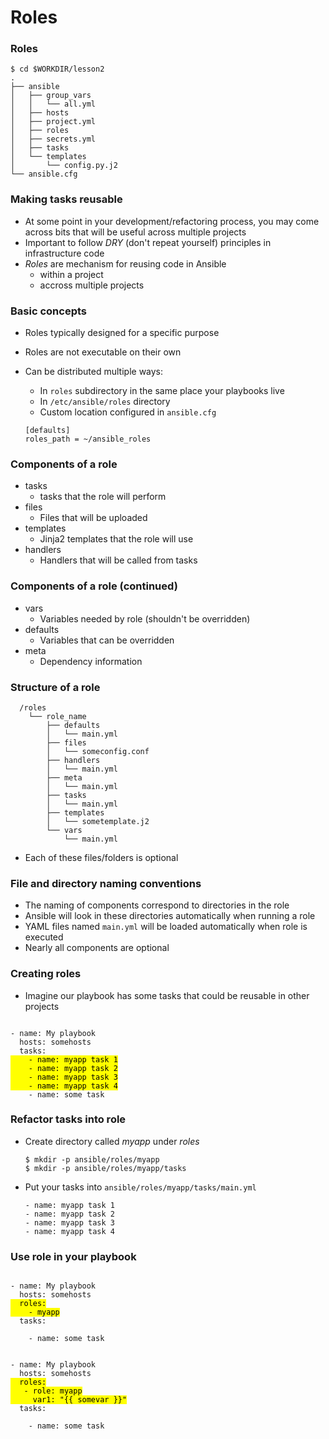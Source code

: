 # Roles


### Roles

```
$ cd $WORKDIR/lesson2
.
├── ansible
│   ├── group_vars
│   │   └── all.yml
│   ├── hosts
│   ├── project.yml
│   ├── roles
│   ├── secrets.yml
│   ├── tasks
│   └── templates
│       └── config.py.j2
└── ansible.cfg
```


### Making tasks reusable

* At some point in your development/refactoring process, you may come across
  bits that will be useful across multiple projects
* Important to follow _DRY_ (don't repeat yourself) principles in infrastructure code
* _Roles_ are mechanism for reusing code in Ansible
  - within a project
  - accross multiple projects


### Basic concepts

* Roles typically designed for a specific purpose
* Roles are not executable on their own
* Can be distributed multiple ways:
  - In `roles` subdirectory in the same place your playbooks live
  - In `/etc/ansible/roles` directory
  - Custom location configured in `ansible.cfg`

  ```
  [defaults]
  roles_path = ~/ansible_roles
  ```


### Components of a role

* tasks
  - tasks that the role will perform
* files
  - Files that will be uploaded
* templates
  - Jinja2 templates that the role will use
* handlers
  - Handlers that will be called from tasks



### Components of a role (continued)

* vars
  - Variables needed by role (shouldn't be overridden)
* defaults
  - Variables that can be overridden
* meta
  - Dependency information


### Structure of a role
  
```
  /roles
    └── role_name
        ├── defaults
        │   └── main.yml
        ├── files
        │   └── someconfig.conf
        ├── handlers
        │   └── main.yml
        ├── meta
        │   └── main.yml
        ├── tasks
        │   └── main.yml
        ├── templates
        │   └── sometemplate.j2
        └── vars
            └── main.yml
```
  * Each of these files/folders is optional


### File and directory naming conventions

* The naming of components correspond to directories in the role
* Ansible will look in these directories automatically when running a role
* YAML files named `main.yml` will be loaded automatically when role is
  executed
* Nearly all components are optional


### Creating roles

* Imagine our playbook has some tasks that could be reusable in other projects

<pre><code data-trim data-noescape>
- name: My playbook
  hosts: somehosts
  tasks:
<mark>    - name: myapp task 1
    - name: myapp task 2
    - name: myapp task 3
    - name: myapp task 4</mark>
    - name: some task
</code></pre>


### Refactor tasks into role

* Create directory called _myapp_ under _roles_
  
  ```
  $ mkdir -p ansible/roles/myapp
  $ mkdir -p ansible/roles/myapp/tasks
  ```
* Put your tasks into `ansible/roles/myapp/tasks/main.yml`

  ```
  - name: myapp task 1
  - name: myapp task 2
  - name: myapp task 3
  - name: myapp task 4
  ```


### Use role in your playbook

<pre><code data-trim data-noescape>
- name: My playbook
  hosts: somehosts
<mark>  roles:
    - myapp</mark>
  tasks:

    - name: some task
</code></pre>
<pre class="fragment" data-fragment-index="0"><code data-trim data-noescape>
- name: My playbook
  hosts: somehosts
<mark>  roles:
   - role: myapp
     var1: "{{ somevar }}"</mark>
  tasks:

    - name: some task
</code></pre>

